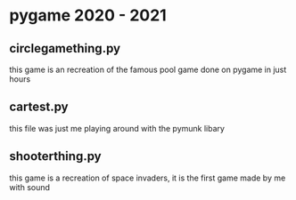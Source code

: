 # pygame 2020 - 2021
## circlegamething.py
this game is an recreation of the famous pool game done on pygame in just hours 

## cartest.py
this file was just me playing around with the pymunk libary

## shooterthing.py
this game is a recreation of space invaders, it is the first game made by me with sound
 
